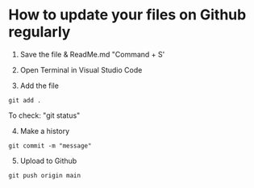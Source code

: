 # How to update your files on Github regularly

1. Save the file & ReadMe.md "Command + S'

2. Open Terminal in Visual Studio Code

3. Add the file
```
git add .
```

To check: "git status"

4. Make a history
```
git commit -m "message"
```

5. Upload to Github
```
git push origin main
```

